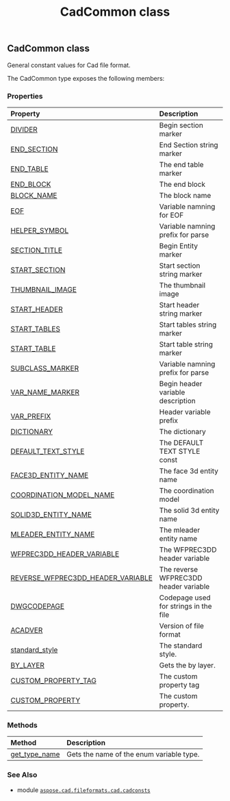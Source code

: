 ﻿---
title: CadCommon class
second_title: Aspose.CAD for Python via .NET API References
description: 
type: docs
weight: 20
url: /aspose.cad.fileformats.cad.cadconsts/cadcommon/
is_root: false
---

## CadCommon class

General constant values for Cad file format.



The CadCommon type exposes the following members:

### Properties
| Property | Description |
| :- | :- |
| [DIVIDER](/cad/python-net/aspose.cad.fileformats.cad.cadconsts/cadcommon/divider) | Begin section marker |
| [END_SECTION](/cad/python-net/aspose.cad.fileformats.cad.cadconsts/cadcommon/end_section) | End Section string marker |
| [END_TABLE](/cad/python-net/aspose.cad.fileformats.cad.cadconsts/cadcommon/end_table) | The end table marker |
| [END_BLOCK](/cad/python-net/aspose.cad.fileformats.cad.cadconsts/cadcommon/end_block) | The end block |
| [BLOCK_NAME](/cad/python-net/aspose.cad.fileformats.cad.cadconsts/cadcommon/block_name) | The block name |
| [EOF](/cad/python-net/aspose.cad.fileformats.cad.cadconsts/cadcommon/eof) | Variable namning for EOF |
| [HELPER_SYMBOL](/cad/python-net/aspose.cad.fileformats.cad.cadconsts/cadcommon/helper_symbol) | Variable namning prefix for parse |
| [SECTION_TITLE](/cad/python-net/aspose.cad.fileformats.cad.cadconsts/cadcommon/section_title) | Begin Entity marker |
| [START_SECTION](/cad/python-net/aspose.cad.fileformats.cad.cadconsts/cadcommon/start_section) | Start section string marker |
| [THUMBNAIL_IMAGE](/cad/python-net/aspose.cad.fileformats.cad.cadconsts/cadcommon/thumbnail_image) | The thumbnail image |
| [START_HEADER](/cad/python-net/aspose.cad.fileformats.cad.cadconsts/cadcommon/start_header) | Start header string marker |
| [START_TABLES](/cad/python-net/aspose.cad.fileformats.cad.cadconsts/cadcommon/start_tables) | Start tables string marker |
| [START_TABLE](/cad/python-net/aspose.cad.fileformats.cad.cadconsts/cadcommon/start_table) | Start table string marker |
| [SUBCLASS_MARKER](/cad/python-net/aspose.cad.fileformats.cad.cadconsts/cadcommon/subclass_marker) | Variable namning prefix for parse |
| [VAR_NAME_MARKER](/cad/python-net/aspose.cad.fileformats.cad.cadconsts/cadcommon/var_name_marker) | Begin header variable description |
| [VAR_PREFIX](/cad/python-net/aspose.cad.fileformats.cad.cadconsts/cadcommon/var_prefix) | Header variable prefix |
| [DICTIONARY](/cad/python-net/aspose.cad.fileformats.cad.cadconsts/cadcommon/dictionary) | The dictionary |
| [DEFAULT_TEXT_STYLE](/cad/python-net/aspose.cad.fileformats.cad.cadconsts/cadcommon/default_text_style) | The DEFAULT TEXT STYLE const |
| [FACE3D_ENTITY_NAME](/cad/python-net/aspose.cad.fileformats.cad.cadconsts/cadcommon/face3d_entity_name) | The face 3d entity name |
| [COORDINATION_MODEL_NAME](/cad/python-net/aspose.cad.fileformats.cad.cadconsts/cadcommon/coordination_model_name) | The coordination model |
| [SOLID3D_ENTITY_NAME](/cad/python-net/aspose.cad.fileformats.cad.cadconsts/cadcommon/solid3d_entity_name) | The solid 3d entity name |
| [MLEADER_ENTITY_NAME](/cad/python-net/aspose.cad.fileformats.cad.cadconsts/cadcommon/mleader_entity_name) | The mleader entity name |
| [WFPREC3DD_HEADER_VARIABLE](/cad/python-net/aspose.cad.fileformats.cad.cadconsts/cadcommon/wfprec3dd_header_variable) | The WFPREC3DD header variable |
| [REVERSE_WFPREC3DD_HEADER_VARIABLE](/cad/python-net/aspose.cad.fileformats.cad.cadconsts/cadcommon/reverse_wfprec3dd_header_variable) | The reverse WFPREC3DD header variable |
| [DWGCODEPAGE](/cad/python-net/aspose.cad.fileformats.cad.cadconsts/cadcommon/dwgcodepage) | Codepage used for strings in the file |
| [ACADVER](/cad/python-net/aspose.cad.fileformats.cad.cadconsts/cadcommon/acadver) | Version of file format |
| [standard_style](/cad/python-net/aspose.cad.fileformats.cad.cadconsts/cadcommon/standard_style) | The standard style. |
| [BY_LAYER](/cad/python-net/aspose.cad.fileformats.cad.cadconsts/cadcommon/by_layer) | Gets the by layer. |
| [CUSTOM_PROPERTY_TAG](/cad/python-net/aspose.cad.fileformats.cad.cadconsts/cadcommon/custom_property_tag) | The custom property tag |
| [CUSTOM_PROPERTY](/cad/python-net/aspose.cad.fileformats.cad.cadconsts/cadcommon/custom_property) | The custom property. |


### Methods
| Method | Description |
| :- | :- |
| [get_type_name](/cad/python-net/aspose.cad.fileformats.cad.cadconsts/cadcommon/get_type_name/#any-str) | Gets the name of the enum variable type. |



### See Also
* module [`aspose.cad.fileformats.cad.cadconsts`](..)
